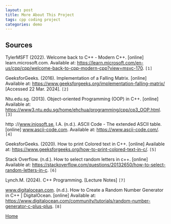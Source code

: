 ```yaml
---
layout: post
title: More About This Project
tags: cpp coding project
categories: demo
---
```


## Sources

TylerMSFT (2022). Welcome back to C++ - Modern C++. [online] learn.microsoft.com. Available at: https://learn.microsoft.com/en-us/cpp/cpp/welcome-back-to-cpp-modern-cpp?view=msvc-170. `[1]`

GeeksforGeeks. (2016). Implementation of a Falling Matrix. [online] Available at: https://www.geeksforgeeks.org/implementation-falling-matrix/ [Accessed 22 Mar. 2024]. `[2]`

Ntu.edu.sg. (2013). Object-oriented Programming (OOP) in C++. [online] Available at: https://www3.ntu.edu.sg/home/ehchua/programming/cpp/cp3_OOP.html. `[3]`

http ://www.injosoft.se, I.A. (n.d.). ASCII Code - The extended ASCII table. [online] www.ascii-code.com. Available at: https://www.ascii-code.com/. `[4]`

GeeksforGeeks. (2020). How to print Colored text in C++. [online] Available at: https://www.geeksforgeeks.org/how-to-print-colored-text-in-c/. `[5]`

Stack Overflow. (n.d.). How to select random letters in c++. [online] Available at: https://stackoverflow.com/questions/20132650/how-to-select-random-letters-in-c. `[6]`

Lynch.M. (2024). C++ Programming. [Lecture Notes] `[7]`

www.digitalocean.com. (n.d.). How to Create a Random Number Generator in C++ | DigitalOcean. [online] Available at: https://www.digitalocean.com/community/tutorials/random-number-generator-c-plus-plus. `[8]`

[Home](https://conorkeane01.github.io/digital-rain-cpp-ck)


